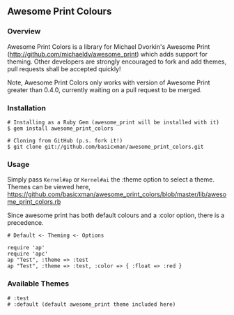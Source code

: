 Awesome Print Colours
---------------------

### Overview

Awesome Print Colors is a library for Michael Dvorkin's Awesome Print
(http://github.com/michaeldv/awesome_print) which adds support for theming.
Other developers are strongly encouraged to fork and add themes, pull 
requests shall be accepted quickly!

Note, Awesome Print Colors only works with version of Awesome Print greater
than 0.4.0, currently waiting on a pull request to be merged.

### Installation

    # Installing as a Ruby Gem (awesome_print will be installed with it)
    $ gem install awesome_print_colors

    # Cloning from GitHub (p.s. fork it!)
    $ git clone git://github.com/basicxman/awesome_print_colors.git

### Usage

Simply pass ```Kernel#ap``` or ```Kernel#ai``` the :theme option to select a theme. Themes
can be viewed here, 
https://github.com/basicxman/awesome_print_colors/blob/master/lib/awesome_print_colors.rb

Since awesome print has both default colours and a :color option, there is a
precedence.

    # Default <- Theming <- Options

    require 'ap'
    require 'apc'
    ap "Test", :theme => :test
    ap "Test", :theme => :test, :color => { :float => :red }

### Available Themes

    # :test
    # :default (default awesome_print theme included here)
